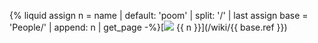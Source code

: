 {% liquid
assign n = name | default: 'poom' | split: '/' | last
assign base = 'People/' | append: n | get_page
-%}[<span class="not-prose"><img src="{{ base.data.image }}"></span> {{ n }}](/wiki/{{ base.ref }})